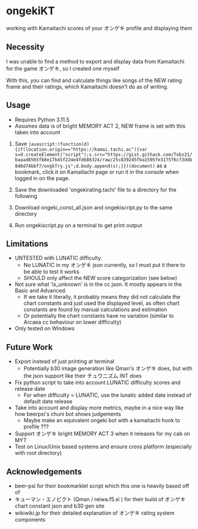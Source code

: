 # ongekiKT
working with Kamaitachi scores of your オンゲキ profile and displaying them

## Necessity
I was unable to find a method to export and display data from Kamaitachi for the game オンゲキ, so I created one myself

With this, you can find and calculate things like songs of the NEW rating frame and their ratings, which Kamaitachi doesn't do as of writing.

## Usage
- Requires Python 3.11.5
- Assumes data is of bright MEMORY ACT 2, NEW frame is set with this taken into account

1. Save `javascript:(function(d){if(location.origin=="https://kamai.tachi.ac"){var s=d.createElement("script");s.src="https://gist.githack.com/Tobz21/baaad8565fb8e17b45f224e4fd686324/raw/25c839245fba1595fe3175f6cf3ddb840d74bbf7/ongkTry.js";d.body.append(s);}})(document)`  as a bookmark, click it on Kamaitachi page or run it in the console when logged in on the page.

2. Save the downloaded 'ongekirating.tachi' file to a directory for the following
3. Download ongeki_const_all.json and ongekiscript.py to the same directory

4. Run ongekiscript.py on a terminal to get print output


## Limitations
- UNTESTED with LUNATIC difficulty.
  - No LUNATIC in my オンゲキ json currently, so I must put it there to be able to test it works
  - SHOULD only affect the NEW score categorization (see below)
- Not sure what 'is_unknown' is in the cc json. It mostly appears in the Basic and Advanced.
  - If we take it literally, it probably means they did not calculate the chart constants and just used the displayed level, as often chart constants are found by manual calculations and estimation
  - Or potentially the chart constants have no variation (similar to Arcaea cc behaviour on lower difficulty)
- Only tested on Windows

## Future Work
- Export instead of just printing at terminal
  - Potentially b30 image generation like Qman's オンゲキ does, but with the json support like their チュウニズム INT does
- Fix python script to take into account LUNATIC difficulty scores and release date 
  - For when difficulty = LUNATIC, use the lunatic added date instead of default date release
- Take into account and display more metrics, maybe in a nice way like how beerpsi's chuni bot shows judgements
  - Maybe make an equivalent ongeki bot with a kamaitachi hook to profile ???
- Support オンゲキ bright MEMORY ACT 3 when it releases for my cab on MYT
- Test on Linux/Unix based systems and ensure cross platform (especially with root directory)

## Acknowledgements
- beer-psi for their bookmarklet script which this one is heavily based off of
- キューマン・エノビクト (Qman / reiwa.f5.si ) for their build of オンゲキ chart constant json and b30 gen site
- wikiwiki.jp for their detailed explanation of オンゲキ rating system components


